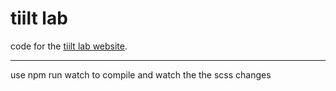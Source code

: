 # tiilt lab

code for the [tiilt lab website](https://tiilt.northwestern.edu/).

---

use npm run watch to compile and watch the the scss changes
